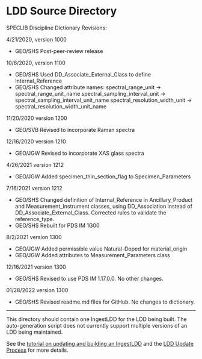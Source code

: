 # LDD Source Directory

SPECLIB Discipline Dictionary Revisions:

4/21/2020, version 1000
- GEO/SHS Post-peer-review release

10/8/2020, version 1100
- GEO/SHS Used DD_Associate_External_Class to define Internal_Reference
- GEO/SHS Changed attribute names:
        spectral_range_unit -> spectral_range_unit_name
        spectral_sampling_interval_unit -> spectral_sampling_interval_unit_name
        spectral_resolution_width_unit -> spectral_resolution_width_unit_name

11/20/2020 version 1200
- GEO/SVB Revised to incorporate Raman spectra

12/16/2020 version 1210
- GEO/JGW Revised to incorporate XAS glass spectra

4/26/2021 version 1212
- GEO/JGW Added specimen_thin_section_flag to Specimen_Parameters

7/16/2021 version 1212
- GEO/SHS Changed definition of Internal_Reference in Ancillary_Product and Measurement_Instrument classes,
       using DD_Association instead of DD_Associate_External_Class. Corrected rules to validate the reference_type.
- GEO/SHS Rebuilt for PDS IM 1G00

8/2/2021 version 1300
- GEO/JGW Added permissible value Natural-Doped for material_origin
- GEO/JGW Added attributes to Measurement_Parameters class

12/16/2021 version 1300
- GEO/SHS Revised to use PDS IM 1.17.0.0. No other changes.

01/28/2022 version 1300
- GEO/SHS Revised readme.md files for GitHub. No changes to dictionary.
-----
This directory should contain one IngestLDD for the LDD being built. The auto-generation script does not currently support multiple versions of an LDD being maintained.

See the [tutorial on updating and building an IngestLDD](https://pds-data-dictionaries.github.io/support/tutorials.html#ldd-update-and-build-tutorial) and the [LDD Update Process](https://pds-data-dictionaries.github.io/development/ldd-update.html) for more details.
